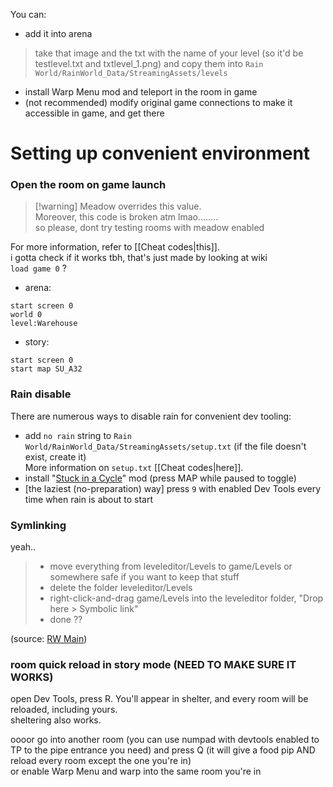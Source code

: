 You can:  
- add it into arena  
> take that image and the txt with the name of your level (so it'd be testlevel.txt and txtlevel_1.png) and copy them into `Rain World/RainWorld_Data/StreamingAssets/levels`  
- install Warp Menu mod and teleport in the room in game  
- (not recommended) modify original game connections to make it accessible in game, and get there 

# Setting up convenient environment

### Open the room on game launch  
> [!warning] Meadow overrides this value.  
> Moreover, this code is broken atm lmao........  
> so please, dont try testing rooms with meadow enabled

For more information, refer to [[Cheat codes|this]].  
i gotta check if it works tbh, that's just made by looking at wiki  
`load game 0` ?  
- arena:   
```  
start screen 0  
world 0  
level:Warehouse  
```  
- story:  
```  
start screen 0  
start map SU_A32  
```  
### Rain disable  
There are numerous ways to disable rain for convenient dev tooling:  
- add `no rain` string to ``Rain World/RainWorld_Data/StreamingAssets/setup.txt`` (if the file doesn't exist, create it)  
	More information on `setup.txt` [[Cheat codes|here]].  
- install "[Stuck in a Cycle](https://steamcommunity.com/sharedfiles/filedetails/?id=3035801552)" mod (press MAP while paused to toggle)  
- \[the laziest (no-preparation) way] press `9` with enabled Dev Tools every time when rain is about to start

### Symlinking  
yeah..

> - move everything from leveleditor/Levels to game/Levels or somewhere safe if you want to keep that stuff  
> - delete the folder leveleditor/Levels  
> - right-click-and-drag game/Levels into the leveleditor folder, "Drop here > Symbolic link"  
> - done ??

(source: [RW Main](https://discord.com/channels/291184728944410624/431534164932689921/767747875718299650))

### room quick reload in story mode (NEED TO MAKE SURE IT WORKS)  
open Dev Tools, press R. You'll appear in shelter, and every room will be reloaded, including yours.  
sheltering also works.

oooor go into another room (you can use numpad with devtools enabled to TP to the pipe entrance you need) and press Q (it will give a food pip AND reload every room except the one you're in)  
or enable Warp Menu and warp into the same room you're in